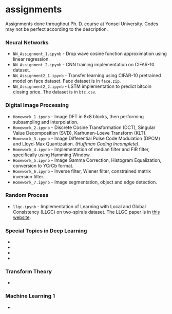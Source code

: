 # assignments
Assignments done throughout Ph. D. course at Yonsei University. Codes may not be perfect according to the description.

### Neural Networks
* `NN_Assignment_1.ipynb` - Drop wave cosine function approximation using linear regression.
* `NN_Assignment_2.ipynb` - CNN training implementation on CIFAR-10 dataset.
* `NN_Assignment2_1.ipynb` - Transfer learning using CIFAR-10 pretrained model on face dataset. Face dataset is in `face.zip`.
* `NN_Assignment2_2.ipynb` - LSTM implementation to predict bitcoin closing price. The dataset is in `btc.csv`.

### Digital Image Processing
* `Homework_1.ipynb` - Image DFT in 8x8 blocks, then performing subsampling and interpolation.
* `Homework_2.ipynb` - Discrete Cosine Transformation (DCT), Singular Value Decomposition (SVD), Karhunen-Loeve Transform (KLT).
* `Homework_3.ipynb` - Image Differential Pulse Code Modulation (DPCM) and Lloyd-Max Quantization. _(Huffman Coding Incomplete)_.
* `Homework_4.ipynb` - Implementation of median filter and FIR filter, specifically using Hamming Window.
* `Homework_5.ipynb` - Image Gamma Correction, Histogram Equalization, conversion to YCrCb format.
* `Homework_6.ipynb` - Inverse filter, Wiener filter, constrained matrix inversion filter.
* `Homework_7.ipynb` - Image segmentation, object and edge detection.

### Random Process
* `llgc.ipynb` - Implementation of Learning with Local and Global Consistency (LLGC) on two-spirals dataset. The LLGC paper is in [this website](https://www.microsoft.com/en-us/research/wp-content/uploads/2017/01/LLGC.pdf).

### Special Topics in Deep Learning
*
*
*
*

### Transform Theory
*

### Machine Learning 1
*
